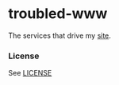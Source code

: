 # troubled-www

The services that drive my [site](http://michaelnisi.com).

### License
See [LICENSE](https://raw.github.com/michaelnisi/troubled-www/master/LICENSE)
